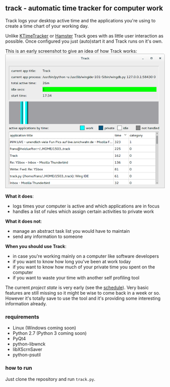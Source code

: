 ## track - automatic time tracker for computer work

Track logs your desktop active time and the applications you're using to 
create a time chart of your working day.

Unlike [KTimeTracker](https://www.kde.org/applications/utilities/ktimetracker/) 
or [Hamster](https://projecthamster.wordpress.com/about/) Track goes with
as little user interaction as possible. Once configured you just (auto)start it
and Track runs on it's own.

This is an early screenshot to give an idea of how Track works:
![recent screenshot](track-screenshot.png)

**What it does**:
* logs times your computer is active and which applications are in focus
* handles a list of rules which assign certain activities to private work

**What it does not**:
* manage an abstract task list you would have to maintain
* send any information to someone

**When you should use Track**:
* in case you're working mainly on a computer like software developers
* if you want to know how long you've been at work today
* if you want to know how much of your private time you spent on the computer
* if you want to waste your time with another self profiling tool


The current *project state* is very early (see the [schedule](progress.md)). Very 
basic features are still missing so it might be wise to come back in a week or 
so. 
However it's totally save to use the tool and it's providing some interesting 
information already.


### requirements

* Linux (Windows coming soon)
* Python 2.7 (Python 3 coming soon)
* PyQt4
* python-libwnck
* libXScrnSaver
* python-psutil

### how to run

Just clone the repository and run `track.py`.



